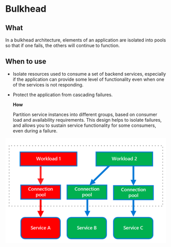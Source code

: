 # Bulkhead

## What

In a bulkhead architecture, elements of an application are isolated into pools so that if one fails, the others will continue to function.

## When to use

* Isolate resources used to consume a set of backend services, especially if the application can provide some level of functionality even when one of the services is not responding.
* Protect the application from cascading failures.

  **How**

  Partition service instances into different groups, based on consumer load and availability requirements. This design helps to isolate failures, and allows you to sustain service functionality for some consumers, even during a failure.

![picture 1](../../../.gitbook/assets/c7148de560f9d63b6e03f0d478460f920291ad39e029c25d34e515e237b2e5cd.png)

